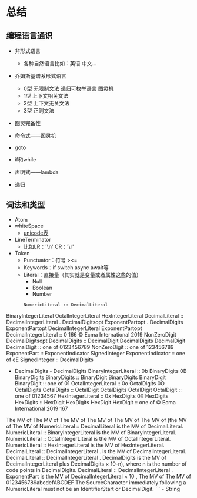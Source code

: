 # 总结

## 编程语言通识

- 非形式语言
	- 各种自然语言比如：英语 中文...
- 乔姆斯基谱系形式语言
	- 0型 无限制文法 递归可枚举语言 图灵机
	- 1型 上下文相关文法
	- 2型 上下文无关文法
	- 3型 正则文法
  
- 图灵完备性
- 命令式——图灵机
- goto
- if和while
- 声明式——lambda
- 递归


## 词法和类型

- Atom 
- whiteSpace
	- [unicode表](https://www.fileformat.info/info/unicode/category/Zs/list.htm)
- LineTerminator 
  	- 比如LR：'\n' CR：'\r' 
- Token
	- Punctuator：符号 ><=
	- Keywords：if switch async await等
	- Literal：直接量（其实就是变量或者属性这些的值）
		- Null
		- Boolean
		- Number
		```
		NumericLiteral :: DecimalLiteral
BinaryIntegerLiteral OctalIntegerLiteral HexIntegerLiteral
DecimalLiteral ::
DecimalIntegerLiteral . DecimalDigitsopt ExponentPartopt . DecimalDigits ExponentPartopt
DecimalIntegerLiteral ExponentPartopt
DecimalIntegerLiteral :: 0
166
© Ecma International 2019
NonZeroDigit DecimalDigitsopt
DecimalDigits :: DecimalDigit
DecimalDigits DecimalDigit DecimalDigit :: one of
0123456789
NonZeroDigit :: one of 123456789
ExponentPart ::
ExponentIndicator SignedInteger
ExponentIndicator :: one of eE
SignedInteger :: DecimalDigits
+ DecimalDigits - DecimalDigits
BinaryIntegerLiteral :: 0b BinaryDigits 0B BinaryDigits
BinaryDigits :: BinaryDigit
BinaryDigits BinaryDigit BinaryDigit :: one of
01
OctalIntegerLiteral :: 0o OctalDigits 0O OctalDigits
OctalDigits :: OctalDigit
OctalDigits OctalDigit OctalDigit :: one of
01234567
HexIntegerLiteral :: 0x HexDigits 0X HexDigits
HexDigits :: HexDigit
HexDigits HexDigit HexDigit :: one of
© Ecma International 2019 167

The MV of The MV of The MV of The MV of The MV of The MV of
(the MV of The MV of
NumericLiteral :: DecimalLiteral is the MV of DecimalLiteral.
NumericLiteral :: BinaryIntegerLiteral is the MV of BinaryIntegerLiteral.
NumericLiteral :: OctalIntegerLiteral is the MV of OctalIntegerLiteral.
NumericLiteral :: HexIntegerLiteral is the MV of HexIntegerLiteral.
DecimalLiteral :: DecimalIntegerLiteral . is the MV of DecimalIntegerLiteral.
DecimalLiteral :: DecimalIntegerLiteral . DecimalDigits is the MV of DecimalIntegerLiteral plus
DecimalDigits × 10-n), where n is the number of code points in DecimalDigits.
DecimalLiteral :: DecimalIntegerLiteral . ExponentPart is the MV of DecimalIntegerLiteral × 10 ,
The MV of
The MV of
0123456789abcdefABCDEF
The SourceCharacter immediately following a NumericLiteral must not be an IdentifierStart or DecimalDigit.
		```
		- String
